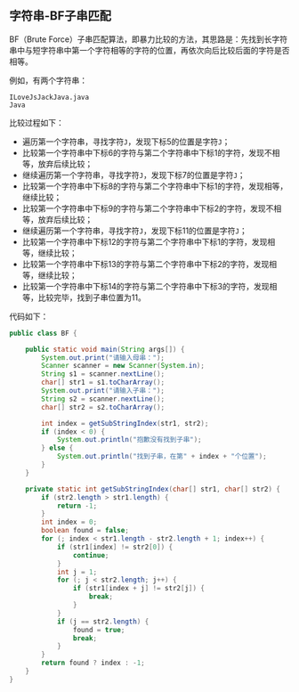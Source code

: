 ## 字符串-BF子串匹配

BF（Brute Force）子串匹配算法，即暴力比较的方法，其思路是：先找到长字符串中与短字符串中第一个字符相等的字符的位置，再依次向后比较后面的字符是否相等。

例如，有两个字符串：
```text
ILoveJsJackJava.java
Java
```

比较过程如下：
* 遍历第一个字符串，寻找字符`J`，发现下标5的位置是字符`J`；
* 比较第一个字符串中下标6的字符与第二个字符串中下标1的字符，发现不相等，放弃后续比较；
* 继续遍历第一个字符串，寻找字符`J`，发现下标7的位置是字符`J`；
* 比较第一个字符串中下标8的字符与第二个字符串中下标1的字符，发现相等，继续比较；
* 比较第一个字符串中下标9的字符与第二个字符串中下标2的字符，发现不相等，放弃后续比较；
* 继续遍历第一个字符串，寻找字符`J`，发现下标11的位置是字符`J`；
* 比较第一个字符串中下标12的字符与第二个字符串中下标1的字符，发现相等，继续比较；
* 比较第一个字符串中下标13的字符与第二个字符串中下标2的字符，发现相等，继续比较；
* 比较第一个字符串中下标14的字符与第二个字符串中下标3的字符，发现相等，比较完毕，找到子串位置为11。

代码如下：
```java
public class BF {

    public static void main(String args[]) {
        System.out.print("请输入母串：");
        Scanner scanner = new Scanner(System.in);
        String s1 = scanner.nextLine();
        char[] str1 = s1.toCharArray();
        System.out.print("请输入子串：");
        String s2 = scanner.nextLine();
        char[] str2 = s2.toCharArray();

        int index = getSubStringIndex(str1, str2);
        if (index < 0) {
            System.out.println("抱歉没有找到子串");
        } else {
            System.out.println("找到子串，在第" + index + "个位置");
        }
    }

    private static int getSubStringIndex(char[] str1, char[] str2) {
        if (str2.length > str1.length) {
            return -1;
        }
        int index = 0;
        boolean found = false;
        for (; index < str1.length - str2.length + 1; index++) {
            if (str1[index] != str2[0]) {
                continue;
            }
            int j = 1;
            for (; j < str2.length; j++) {
                if (str1[index + j] != str2[j]) {
                    break;
                }
            }
            if (j == str2.length) {
                found = true;
                break;
            }
        }
        return found ? index : -1;
    }
}
```
